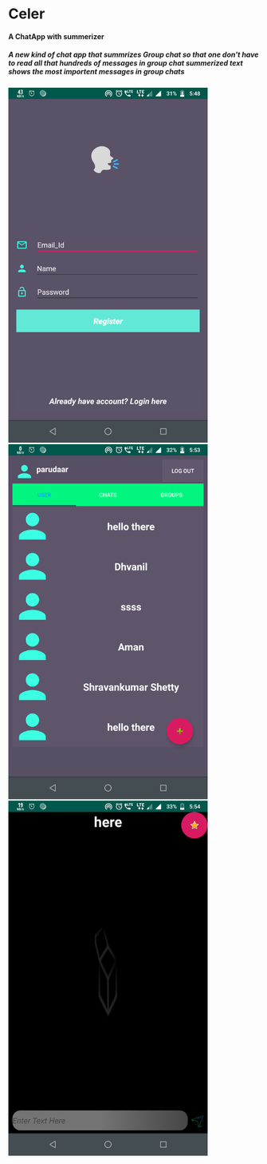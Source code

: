 <H1>
  Celer
  </h1>
  <h4>
  A ChatApp with summerizer
  </h4>
  <h5>
  A new kind of chat app that summrizes Group chat so that one don't have to read all that hundreds of messages in group chat 
  summerized text shows the most importent messages in group chats
  </h5>
  <div>
      <img src="https://github.com/DhvanilVadher/AndroidChatApp/blob/master/ScreenShots/Screenshot_20190530-174807.png" width="400px"</img> 
      <br>
      </div>
      <div>
      <img src="https://github.com/DhvanilVadher/AndroidChatApp/blob/master/ScreenShots/Screenshot_20190530-175346.png" width="400px"</img> 
      <br>
  </div>
      <duv>
      <img src="https://github.com/DhvanilVadher/AndroidChatApp/blob/master/ScreenShots/Screenshot_20190530-175432.png" width="400px"</img> 
      <br>
  </div>
      

